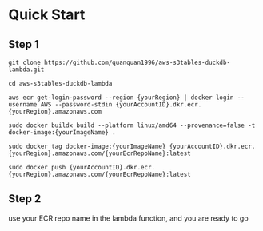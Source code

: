 # Quick Start
## Step 1
```
git clone https://github.com/quanquan1996/aws-s3tables-duckdb-lambda.git  

cd aws-s3tables-duckdb-lambda   

aws ecr get-login-password --region {yourRegion} | docker login --username AWS --password-stdin {yourAccountID}.dkr.ecr.{yourRegion}.amazonaws.com  
    
sudo docker buildx build --platform linux/amd64 --provenance=false -t docker-image:{yourImageName} .    
    
sudo docker tag docker-image:{yourImageName} {yourAccountID}.dkr.ecr.{yourRegion}.amazonaws.com/{yourEcrRepoName}:latest    
    
sudo docker push {yourAccountID}.dkr.ecr.{yourRegion}.amazonaws.com/{yourEcrRepoName}:latest   
```   
    
## Step 2
use your ECR repo name in the lambda function, and you are ready to go  